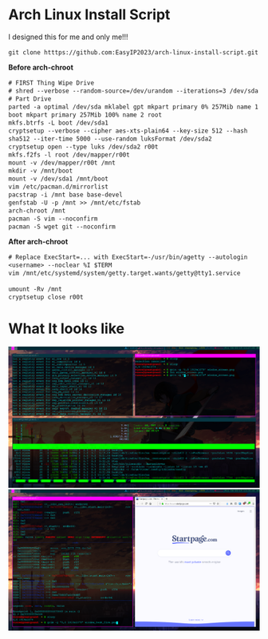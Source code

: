 # Arch Linux Install Script

I designed this for me and only me!!!

```
git clone htttps://github.com:EasyIP2023/arch-linux-install-script.git
```

**Before arch-chroot**
```
# FIRST Thing Wipe Drive
# shred --verbose --random-source=/dev/urandom --iterations=3 /dev/sda
# Part Drive
parted -a optimal /dev/sda mklabel gpt mkpart primary 0% 257Mib name 1 boot mkpart primary 257Mib 100% name 2 root
mkfs.btrfs -L boot /dev/sda1
cryptsetup --verbose --cipher aes-xts-plain64 --key-size 512 --hash sha512 --iter-time 5000 --use-random luksFormat /dev/sda2
cryptsetup open --type luks /dev/sda2 r00t
mkfs.f2fs -l root /dev/mapper/r00t
mount -v /dev/mapper/r00t /mnt
mkdir -v /mnt/boot
mount -v /dev/sda1 /mnt/boot
vim /etc/pacman.d/mirrorlist
pacstrap -i /mnt base base-devel
genfstab -U -p /mnt >> /mnt/etc/fstab
arch-chroot /mnt
pacman -S vim --noconfirm
pacman -S wget git --noconfirm
```

**After arch-chroot**
```
# Replace ExecStart=... with ExecStart=-/usr/bin/agetty --autologin <username> --noclear %I $TERM
vim /mnt/etc/systemd/system/getty.target.wants/getty@tty1.service

umount -Rv /mnt
cryptsetup close r00t
```

# What It looks like
![screen term](https://github.com/EasyIP2023/arch-linux-install-script/blob/master/pics/window_screen.png)
![firefox](https://github.com/EasyIP2023/arch-linux-install-script/blob/master/pics/window_term_fire.png)
